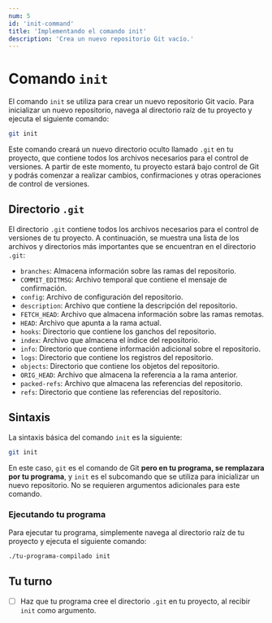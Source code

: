 ```yaml
---
num: 5
id: 'init-command'
title: 'Implementando el comando init'
description: 'Crea un nuevo repositorio Git vacío.'
---
```


# Comando `init`

El comando `init` se utiliza para crear un nuevo repositorio Git vacío. Para inicializar un nuevo repositorio, navega al directorio raíz de tu proyecto y ejecuta el siguiente comando:

```bash
git init
```

Este comando creará un nuevo directorio oculto llamado `.git` en tu proyecto, que contiene todos los archivos necesarios para el control de versiones. A partir de este momento, tu proyecto estará bajo control de Git y podrás comenzar a realizar cambios, confirmaciones y otras operaciones de control de versiones.

## Directorio `.git`

El directorio `.git` contiene todos los archivos necesarios para el control de versiones de tu proyecto. A continuación, se muestra una lista de los archivos y directorios más importantes que se encuentran en el directorio `.git`:

- `branches`: Almacena información sobre las ramas del repositorio.
- `COMMIT_EDITMSG`: Archivo temporal que contiene el mensaje de confirmación.
- `config`: Archivo de configuración del repositorio.
- `description`: Archivo que contiene la descripción del repositorio.
- `FETCH_HEAD`: Archivo que almacena información sobre las ramas remotas.
- `HEAD`: Archivo que apunta a la rama actual.
- `hooks`: Directorio que contiene los ganchos del repositorio.
- `index`: Archivo que almacena el índice del repositorio.
- `info`: Directorio que contiene información adicional sobre el repositorio.
- `logs`: Directorio que contiene los registros del repositorio.
- `objects`: Directorio que contiene los objetos del repositorio.
- `ORIG_HEAD`: Archivo que almacena la referencia a la rama anterior.
- `packed-refs`: Archivo que almacena las referencias del repositorio.
- `refs`: Directorio que contiene las referencias del repositorio.

## Sintaxis

La sintaxis básica del comando `init` es la siguiente:

```bash
git init
```

En este caso, `git` es el comando de Git **pero en tu programa, se remplazara por tu programa**, y `init` es el subcomando que se utiliza para inicializar un nuevo repositorio. No se requieren argumentos adicionales para este comando.

### Ejecutando tu programa

Para ejecutar tu programa, simplemente navega al directorio raíz de tu proyecto y ejecuta el siguiente comando:

```bash
./tu-programa-compilado init
```

## Tu turno

- [ ] Haz que tu programa cree el directorio `.git` en tu proyecto, al recibir `init` como argumento.